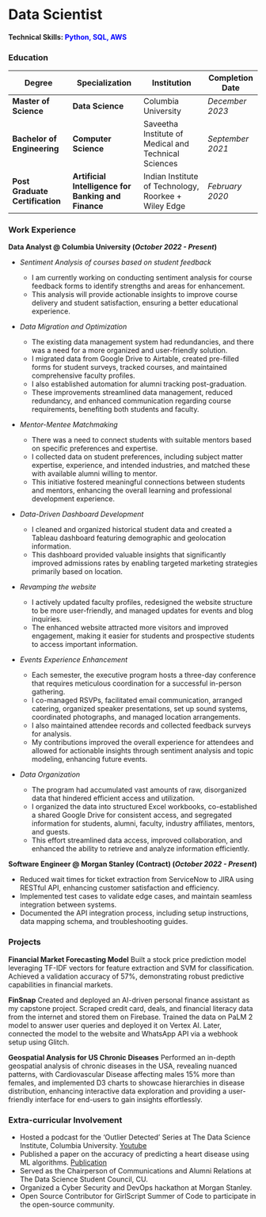 # Data Scientist

#### Technical Skills: <span style="color: blue;">Python, SQL, AWS</span>

### Education

| **Degree**                                    | **Specialization**                                               | **Institution**                         | **Completion Date**      |
|-----------------------------------------------|------------------------------------------------------------------|----------------------------------------|--------------------------|
| **Master of Science**           | **Data Science**           | Columbia University                                                | _December 2023_          |
| **Bachelor of Engineering** | **Computer Science**           | Saveetha Institute of Medical and Technical Sciences               | _September 2021_         |
| **Post Graduate Certification**  |**Artificial Intelligence for Banking and Finance**  | Indian Institute of Technology, Roorkee + Wiley Edge                                           | _February 2020_          |


### Work Experience
**Data Analyst @ Columbia University (_October 2022 - Present_)**

+ *Sentiment Analysis of courses based on student feedback*
    - I am currently working on conducting sentiment analysis for course feedback forms to identify strengths and areas for enhancement.
    - This analysis will provide actionable insights to improve course delivery and student satisfaction, ensuring a better educational experience.

+ *Data Migration and Optimization*
    - The existing data management system had redundancies, and there was a need for a more organized and user-friendly solution.
    - I migrated data from Google Drive to Airtable, created pre-filled forms for student surveys, tracked courses, and maintained comprehensive faculty profiles.
    - I also established automation for alumni tracking post-graduation.
    - These improvements streamlined data management, reduced redundancy, and enhanced communication regarding course requirements, benefiting both students and faculty.

+ *Mentor-Mentee Matchmaking*
    - There was a need to connect students with suitable mentors based on specific preferences and expertise.
    - I collected data on student preferences, including subject matter expertise, experience, and intended industries, and matched these with available alumni willing to mentor.
    - This initiative fostered meaningful connections between students and mentors, enhancing the overall learning and professional development experience.

+ *Data-Driven Dashboard Development*
    - I cleaned and organized historical student data and created a Tableau dashboard featuring demographic and geolocation information.
    - This dashboard provided valuable insights that significantly improved admissions rates by enabling targeted marketing strategies primarily based on location.

+ *Revamping the website*
    - I actively updated faculty profiles, redesigned the website structure to be more user-friendly, and managed updates for events and blog inquiries.
    - The enhanced website attracted more visitors and improved engagement, making it easier for students and prospective students to access important information.

+ *Events Experience Enhancement*
    - Each semester, the executive program hosts a three-day conference that requires meticulous coordination for a successful in-person gathering.
    - I co-managed RSVPs, facilitated email communication, arranged catering, organized speaker presentations, set up sound systems, coordinated photographs, and managed location arrangements.
    - I also maintained attendee records and collected feedback surveys for analysis.
    - My contributions improved the overall experience for attendees and allowed for actionable insights through sentiment analysis and topic modeling, enhancing future events.
  
+ *Data Organization*
    - The program had accumulated vast amounts of raw, disorganized data that hindered efficient access and utilization.
    - I organized the data into structured Excel workbooks, co-established a shared Google Drive for consistent access, and segregated information for students, alumni, faculty, industry affiliates, mentors, and guests.
    - This effort streamlined data access, improved collaboration, and enhanced the ability to retrieve and analyze information efficiently.


**Software Engineer @ Morgan Stanley (Contract) (_October 2022 - Present_)**
- Reduced wait times for ticket extraction from ServiceNow to JIRA using RESTful API, enhancing customer satisfaction and efficiency.
- Implemented test cases to validate edge cases, and maintain seamless integration between systems.
- Documented the API integration process, including setup instructions, data mapping schema, and troubleshooting guides.

### Projects
**Financial Market Forecasting Model**
Built a stock price prediction model leveraging TF-IDF vectors for feature extraction and SVM for classification. Achieved a validation accuracy of 57%, demonstrating robust predictive capabilities in financial markets.

**FinSnap** 
Created and deployed an AI-driven personal finance assistant as my capstone project. Scraped credit card, deals, and financial literacy data from the internet and stored them on Firebase. Trained the data on PaLM 2 model to answer user queries and deployed it on Vertex AI. Later, connected the model to the website and WhatsApp API via a webhook setup
using Glitch.

**Geospatial Analysis for US Chronic Diseases** 
Performed an in-depth geospatial analysis of chronic diseases in the USA, revealing nuanced patterns, with Cardiovascular Disease affecting males 15% more than females, and implemented D3 charts to showcase hierarchies in disease distribution, enhancing interactive data exploration and providing a user-friendly interface for end-users to gain insights effortlessly.

### Extra-curricular Involvement
- Hosted a podcast for the ‘Outlier Detected’ Series at The Data Science Institute, Columbia University. [Youtube](https://www.youtube.com/watch?v=oCl7aTHeE58)
- Published a paper on the accuracy of predicting a heart disease using ML algorithms. [Publication](https://www.researchgate.net/publication/365074190_Heart_Disease_Prediction_Using_Decision_Tree_in_Comparison_with_k-Nearest_Neighbor_to_Improve_Accuracy)
- Served as the Chairperson of Communications and Alumni Relations at The Data Science Student Council, CU.
- Organized a Cyber Security and DevOps hackathon at Morgan Stanley.
- Open Source Contributor for GirlScript Summer of Code to participate in the open-source community.


